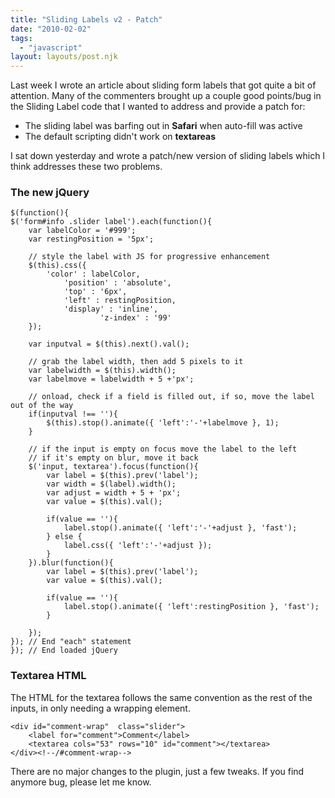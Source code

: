 ```yaml
---
title: "Sliding Labels v2 - Patch"
date: "2010-02-02"
tags:
  - "javascript"
layout: layouts/post.njk
---
```


Last week I wrote an article about sliding form labels that got quite a bit of attention. Many of the commenters brought up a couple good points/bug in the Sliding Label code that I wanted to address and provide a patch for:

- The sliding label was barfing out in **Safari** when auto-fill was active
- The default scripting didn't work on **textareas**

I sat down yesterday and wrote a patch/new version of sliding labels which I think addresses these two problems.

### The new jQuery

```
$(function(){
$('form#info .slider label').each(function(){
	var labelColor = '#999';
	var restingPosition = '5px';

	// style the label with JS for progressive enhancement
	$(this).css({
		'color' : labelColor,
		 	'position' : 'absolute',
	 		'top' : '6px',
			'left' : restingPosition,
			'display' : 'inline',
    		        'z-index' : '99'
	});

	var inputval = $(this).next().val();

	// grab the label width, then add 5 pixels to it
	var labelwidth = $(this).width();
	var labelmove = labelwidth + 5 +'px';

	// onload, check if a field is filled out, if so, move the label out of the way
	if(inputval !== ''){
		$(this).stop().animate({ 'left':'-'+labelmove }, 1);
	}

	// if the input is empty on focus move the label to the left
	// if it's empty on blur, move it back
	$('input, textarea').focus(function(){
		var label = $(this).prev('label');
		var width = $(label).width();
		var adjust = width + 5 + 'px';
		var value = $(this).val();

		if(value == ''){
			label.stop().animate({ 'left':'-'+adjust }, 'fast');
		} else {
			label.css({ 'left':'-'+adjust });
		}
	}).blur(function(){
		var label = $(this).prev('label');
		var value = $(this).val();

		if(value == ''){
			label.stop().animate({ 'left':restingPosition }, 'fast');
		}

	});
}); // End "each" statement
}); // End loaded jQuery
```

### Textarea HTML

The HTML for the textarea follows the same convention as the rest of the inputs, in only needing a wrapping element.

```
<div id="comment-wrap"  class="slider">
    <label for="comment">Comment</label>
    <textarea cols="53" rows="10" id="comment"></textarea>
</div><!--/#comment-wrap-->
```

There are no major changes to the plugin, just a few tweaks. If you find anymore bug, please let me know.
